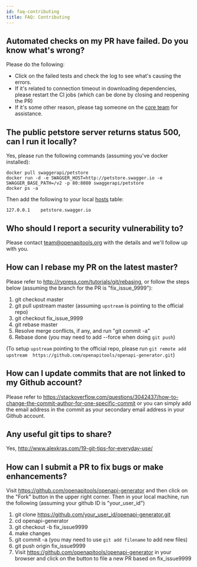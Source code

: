 ```yaml
---
id: faq-contributing
title: FAQ: Contributing
---
```


## Automated checks on my PR have failed. Do you know what's wrong?

Please do the following:

* Click on the failed tests and check the log to see what's causing the errors.
* If it's related to connection timeout in downloading dependencies, please restart the CI jobs (which can be done by closing and reopening the PR)
* If it's some other reason, please tag someone on the [core team](./core-team.md) for assistance.

## The public petstore server returns status 500, can I run it locally?

Yes, please run the following commands (assuming you've docker installed):

```
docker pull swaggerapi/petstore
docker run -d -e SWAGGER_HOST=http://petstore.swagger.io -e SWAGGER_BASE_PATH=/v2 -p 80:8080 swaggerapi/petstore
docker ps -a
```
 
Then add the following to your local [hosts](https://en.wikipedia.org/wiki/Hosts_%28file%29) table:

```
127.0.0.1    petstore.swagger.io
```

## Who should I report a security vulnerability to?

Please contact team@openapitools.org with the details and we'll follow up with you.


## How can I rebase my PR on the latest master?

Please refer to http://rypress.com/tutorials/git/rebasing, or follow the steps below (assuming the branch for the PR is "fix_issue_9999"):

1. git checkout master
2. git pull upstream master (assuming `upstream` is pointing to the official repo)
3. git checkout fix_issue_9999
4. git rebase master
5. Resolve merge conflicts, if any, and run "git commit -a"
6. Rebase done (you may need to add --force when doing `git push`)

(To setup `upstream` pointing to the official repo, please run `git remote add upstream  https://github.com/openapitools/openapi-generator.git`)

## How can I update commits that are not linked to my Github account?

Please refer to https://stackoverflow.com/questions/3042437/how-to-change-the-commit-author-for-one-specific-commit or you can simply add the email address in the commit as your secondary email address in your Github account.

## Any useful git tips to share?

Yes, http://www.alexkras.com/19-git-tips-for-everyday-use/

## How can I submit a PR to fix bugs or make enhancements?

Visit https://github.com/openapitools/openapi-generator and then click on the "Fork" button in the upper right corner. Then in your local machine, run the following (assuming your github ID is "your_user_id")

1) git clone https://github.com/your_user_id/openapi-generator.git
2) cd openapi-generator
3) git checkout -b fix_issue9999
4) make changes
5) git commit -a (you may need to use `git add filename` to add new files)
6) git push origin fix_issue9999
7) Visit https://github.com/openapitools/openapi-generator in your browser and click on the button to file a new PR based on fix_issue9999
